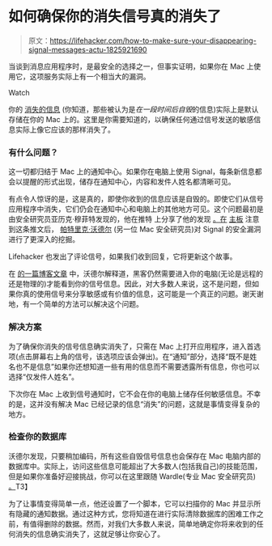 # 如何确保你的消失信号真的消失了

> 原文：<https://lifehacker.com/how-to-make-sure-your-disappearing-signal-messages-actu-1825921690>

当谈到消息应用程序时，是最安全的选择之一，但事实证明，如果你在 Mac 上使用它，这项服务实际上有一个相当大的漏洞。

Watch

你的 [消失的信息](https://www.tomsguide.com/us/signal-disappearing-messages-how-to,news-23660.html) (你知道，那些被认为是*在一段时间后自毁*的信息)实际上是默认存储在你的 Mac 上的。这里是你需要知道的，以确保任何通过信号发送的敏感信息实际上像它应该的那样消失了。

### 有什么问题？

这一切都归结于 Mac 上的通知中心。如果你在电脑上使用 Signal，每条新信息都会以提醒的形式出现，储存在通知中心，内容和发件人姓名都清晰可见。

有点令人惊讶的是，这是真的，即使你收到的信息应该是自毁的。即使它们从信号应用程序中消失，它们仍会在通知中心和电脑上的其他地方可见。这个问题最初是由安全研究员亚历克·穆菲特发现的，他在推特 上分享了他的发现 [。在](https://twitter.com/AlecMuffett/status/993917102791766016?ref_src=twsrc%5Etfw&ref_url=https%3A%2F%2Ftwitter.com%2FAlecMuffett%2Fstatus%2F993917102791766016) [主板](https://motherboard.vice.com/en_us/article/kzke7z/signal-disappearing-messages-are-stored-indefinitely-on-mac-hard-drives) 注意到这条推文后， [帕特里克·沃德尔](https://objective-see.com/blog/blog_0x2E.html) (另一位 Mac 安全研究员)对 Signal 的安全漏洞进行了更深入的挖掘。

Lifehacker 也发出了评论信号，如果我们收到回复，它将更新这个故事。

在 [的一篇博客文章](https://objective-see.com/blog/blog_0x2E.html) 中，沃德尔解释道，黑客仍然需要进入你的电脑(无论是远程的还是物理的)才能看到你的信号信息。因此，对大多数人来说，这不是问题，但如果你真的使用信号来分享敏感或有价值的信息，这可能是一个真正的问题。谢天谢地，有一个简单的方法可以解决这个问题。

### 解决方案

为了确保你消失的信号信息确实消失了，只需在 Mac 上打开应用程序，进入首选项(点击屏幕右上角的信号，该选项应该会弹出)。在“通知”部分，选择“既不是姓名也不是信息”如果你还想知道一些有用的信息而不需要透露所有信息，你也可以选择“仅发件人姓名”。

下次你在 Mac 上收到信号通知时，它不会在你的电脑上储存任何敏感信息。不幸的是，这并没有解决 Mac 已经记录的信息“消失”的问题，这就是事情变得复杂的地方。

### 检查你的数据库

沃德尔发现，只要稍加编码，所有这些自毁信号信息也会保存在 Mac 电脑内部的数据库中。实际上，访问这些信息可能超出了大多数人(包括我自己)的技能范围，但是如果你准备好迎接挑战，你可以在这里跟随 Wardle(专业 Mac 安全研究员) [。](https://objective-see.com/blog/blog_0x2E.html)T3】

为了让事情变得简单一点，他还设置了一个脚本，它可以扫描你的 Mac 并显示所有隐藏的通知数据。通过这种方式，您将知道在进行实际清除数据库的困难工作之前，有值得删除的数据。然而，对我们大多数人来说，简单地确定你将来收到的任何消失的信息确实消失了，这就足够让你安心了。